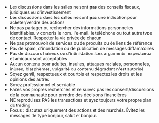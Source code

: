 - Les discussions dans les salles ne sont **pas** des conseils fiscaux, juridiques ou d'investissement
- Les discussions dans les salles ne sont **pas** une indication pour acheter/vendre des actions
- Ne pas partager ou rechercher des informations personnelles identifiables, y compris le nom, l'e-mail, le téléphone ou tout autre type de contact. Respecter la vie privée de chacun
- Ne pas promouvoir de services ou de produits ou de liens de référence
- Pas de spam, d'inondation ou de publication de messages diffamatoires
- Pas de discours haineux ou d'intimidation. Les arguments respectueux et amicaux sont acceptables
- Aucun contenu pour adultes, insultes, attaques raciales, personnelles, injures, blasphèmes, vulgarité ou contenu dégradant n'est autorisé
- Soyez gentil, respectueux et courtois et respectez les droits et les opinions des autres
- Soyez professionnel et serviable
- Faites vos propres recherches et ne suivez pas les conseils/discussions de la communauté pour prendre des décisions financières
- NE reproduisez PAS les transactions et ayez toujours votre propre plan de trading
- Focus : discutez uniquement des actions et des marchés. Évitez les messages de type bonjour, salut et bonjour.
